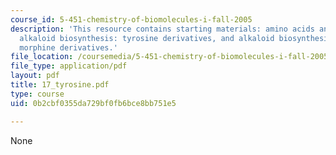 ```yaml
---
course_id: 5-451-chemistry-of-biomolecules-i-fall-2005
description: 'This resource contains starting materials: amino acids and nucleic acids,
  alkaloid biosynthesis: tyrosine derivatives, and alkaloid biosynthesis: tyrosine
  morphine derivatives.'
file_location: /coursemedia/5-451-chemistry-of-biomolecules-i-fall-2005/0b2cbf0355da729bf0fb6bce8bb751e5_17_tyrosine.pdf
file_type: application/pdf
layout: pdf
title: 17_tyrosine.pdf
type: course
uid: 0b2cbf0355da729bf0fb6bce8bb751e5

---
```

None
